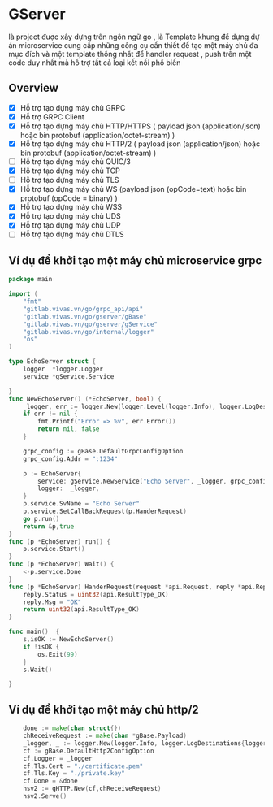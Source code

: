 # GServer 

là project được xây dựng trên ngôn ngữ go ,
là Template khung để dựng dự án microservice cung cấp những công cụ cần thiết để tạo một máy chủ đa mục đích
và một template thống nhất để handler request , push trên một code duy nhất mà hỗ trợ tất cả loại kết nối phổ biến


## Overview

- [x] Hỗ trợ tạo dựng máy chủ GRPC 
- [x] Hỗ trợ GRPC Client 
- [x] Hỗ trợ tạo dựng máy chủ HTTP/HTTPS ( payload json (application/json) hoặc bin protobuf (application/octet-stream) )
- [x] Hỗ trợ tạo dựng máy chủ HTTP/2 ( payload json (application/json) hoặc bin protobuf (application/octet-stream) )
- [ ] Hỗ trợ tạo dựng máy chủ QUIC/3
- [x] Hỗ trợ tạo dựng máy chủ TCP
- [ ] Hỗ trợ tạo dựng máy chủ TLS
- [x] Hỗ trợ tạo dựng máy chủ WS (payload json (opCode=text) hoặc bin protobuf (opCode = binary) )
- [x] Hỗ trợ tạo dựng máy chủ WSS 
- [x] Hỗ trợ tạo dựng máy chủ UDS
- [x] Hỗ trợ tạo dựng máy chủ UDP 
- [ ] Hỗ trợ tạo dựng máy chủ DTLS

## Ví dụ để khởi tạo một máy chủ microservice grpc 

```go
package main

import (
	"fmt"
	"gitlab.vivas.vn/go/grpc_api/api"
	"gitlab.vivas.vn/go/gserver/gBase"
	"gitlab.vivas.vn/go/gserver/gService"
	"gitlab.vivas.vn/go/internal/logger"
	"os"
)

type EchoServer struct {
	logger  *logger.Logger
	service *gService.Service

}
func NewEchoServer() (*EchoServer, bool) {
	_logger, err := logger.New(logger.Level(logger.Info), logger.LogDestinations{logger.DestinationFile: {}, logger.DestinationStdout: {}},"log.log")
	if err != nil {
		fmt.Printf("Error => %v", err.Error())
		return nil, false
	}

	grpc_config := gBase.DefaultGrpcConfigOption
	grpc_config.Addr = ":1234"

	p := EchoServer{
		service: gService.NewService("Echo Server", _logger, grpc_config),
		logger:  _logger,
	}
	p.service.SvName = "Echo Server"
	p.service.SetCallBackRequest(p.HanderRequest)
	go p.run()
	return &p,true
}
func (p *EchoServer) run() {
	p.service.Start()
}
func (p *EchoServer) Wait() {
	<-p.service.Done
}
func (p *EchoServer) HanderRequest(request *api.Request, reply *api.Reply) uint32 {
	reply.Status = uint32(api.ResultType_OK)
	reply.Msg = "OK"
	return uint32(api.ResultType_OK)
}

func main()  {
	s,isOK := NewEchoServer()
	if !isOK {
		os.Exit(99)
	}
	s.Wait()

}

```

## Ví dụ để khởi tạo một máy chủ http/2
```go
    done := make(chan struct{})
	chReceiveRequest := make(chan *gBase.Payload)
	_logger, _ := logger.New(logger.Info, logger.LogDestinations{logger.DestinationFile: {}, logger.DestinationStdout: {}}, "/tmp/server.log")
	cf := gBase.DefaultHttp2ConfigOption
	cf.Logger = _logger
	cf.Tls.Cert = "./certificate.pem"
	cf.Tls.Key = "./private.key"
	cf.Done = &done
	hsv2 := gHTTP.New(cf,chReceiveRequest)
	hsv2.Serve()
```

